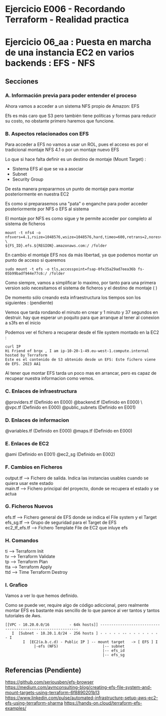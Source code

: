 <!-- Proyecto : # docs-tf -->
# Ejercicio E006 - Recordando Terraform - Realidad practica
# Ejercicio 06_aa : Puesta en marcha de una instancia EC2 en varios backends : EFS - NFS

<!-- Nivel 2 E006 -  V0.0.1 - 2023 Ene-->

## Secciones

### A. Información previa para poder entender el proceso

Ahora vamos a acceder a un sistema NFS propio de Amazon: EFS

Efs es más caro que S3 pero también tiene políticas y formas para reducir su costo, no obstante primero haremos que funcione.

### B. Aspectos relacionados con EFS

Para acceder a EFS no vamos a usar un ROL, pues el acceso es por el tradicional montaje NFS 4.1 o por un montaje nuevo EFS

Lo que si hace falta definir es un destino de montaje (Mount Target) : 

- Sistema EFS al que se va a asociar
- Subnet
- Security Group

De esta manera prepararmos un punto de montaje para montar posteriormente en nuestra EC2

Es como si preparasemos una "pata" o enganche para poder acceder posteriormente por NFS o EFS al sistema

El montaje por NFS es como sigue y te permite acceder por completo al sistema de ficheros

```
mount -t nfs4 -o nfsvers=4.1,rsize=1048576,wsize=1048576,hard,timeo=600,retrans=2,noresvport \
${FS_ID}.efs.${REGION}.amazonaws.com:/ /folder
```

En cambio el montaje EFS nos da más libertad, ya que podemos montar un punto de acceso si queremos 

```
sudo mount -t efs -o tls,accesspoint=fsap-0fe35a29ad7eea36b fs-05b99badf944e77c6:/ /folder
```

Como siempre, vamos a simplificar lo maximo, por tanto para una primera version solo necesitamos el sistema de ficheros y  el destino de montaje ( )

De momento sólo creando esta infraestructura los tiempos son los siguientes : (pendiente)




Vemos que tarda rondando el minuto en crear y 1 minuto y 37 segundos en destruir. hay que esperar un poquito para que arranque al tener al conexion a s3fs en el inicio


Podemos ver el fichero a recuperar desde el file system montado en la EC2 : 

```
curl IP
Hi Friend of brqx , I am ip-10-20-1-49.eu-west-1.compute.internal hosted by Terraform
Este es el contenido de S3 obtenido desde un EFS: Este fichero viene de EFS. 2023 AA1 
```

Al tener que montar EFS tarda un poco mas en arrancar, pero es capaz de recupear nuestra informacion como vemos.

### C. Enlaces de infraestructura
 
@providers.tf  (Definido en E000)             @backend.tf     (Definido en E000)   \         
@vpc.tf        (Definido en E000)             @public_subnets (Definido en E001)   

### D. Enlaces de informacion 

@variables.tf  (Definido en E000)             @maps.tf       (Definido en E000)             

### E. Enlaces de EC2

@ami            (Definido en E001)            @ec2_sg         (Definido en E002)             

### F. Cambios en Ficheros

output.tf      -->  Fichero de salida. Indica las instancias usables cuando se quiera usar este estado      \
main.tf        -->  Fichero principal del proyecto, donde se recupera el estado y se actua                  

### G. Ficheros Nuevos

efs.tf         -->  Fichero general de EFS donde se indica el File system y el Target                       \
efs_sg.tf      -->  Grupo de seguridad para el Target de EFS                                                
ec2_tf_efs.tf  -->  Fichero Template File de EC2 que inluye efs

### H. Comandos

ti --> Terraform Init                  \
tv --> Terraform Validate              \
tp --> Terraform Plan                  \
tta --> Terraform Apply                \
ttd --> Time Terraform Destroy         

### I. Grafico

Vamos a ver lo que hemos definido. 

Como se puede ver, require algo de código adiccional, pero realmente montar EFS es bastante más sencillo de lo que parece al ver tantos y tantos tutoriales de Aws.

```
[[VPC - 10.20.0.0/16         - 64k hosts]] ------------------------------------------------------------
   I  [Subnet - 10.20.1.0/24 - 256 hosts ] - - - - - -- - - - - - - - - I
        I  [EC2(a.b.c.d) - Public IP ] -- mount target   -> [ EFS ] I
             |-efs (NFS)                    |-- subnet
                                            |-- efs_id
                                            |-- efs_sg
```
                                         

       

<!-- ==--==--==--==--==--==--==--==--==--==--==--==--==--==--==-- -->

## Referencias (Pendiente)

https://github.com/seriousben/efs-browser
https://medium.com/avmconsulting-blog/creating-efs-file-system-and-mount-targets-using-terraform-6f8890201b13
https://www.linkedin.com/pulse/automated-infrastructure-setup-aws-ec2-efs-using-terraform-sharma
https://hands-on.cloud/terraform-efs-examples/



